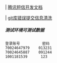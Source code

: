 ####

| [腾讯短信开发文档](https://cloud.tencent.com/document/product/382/38778)

| [git库错误提交信息清洗](https://www.jianshu.com/p/11822884b924)


##### 测试环境可测试数据
```
登录账号          密码
70024647979    013231
70024645887    091244
1001181539      123
```
